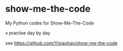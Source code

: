 # show-me-the-code
My Python codes for Show-Me-The-Code

:fist: practise day by day 

see https://github.com/Yixiaohan/show-me-the-code
